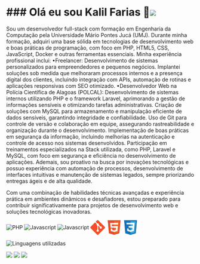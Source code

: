 <h1>### Olá eu sou Kalil Farias 👋<img src="https://media.giphy.com/media/hvRJCLFzcasrR4ia7z/giphy.gif" width="5%"> </h1> 

Sou um desenvolvedor full-stack com formação em Engenharia da Computação pela Universidade Mário Pontes Jucá (UMJ). Durante minha formação, adquiri uma base sólida em tecnologias de desenvolvimento web e boas práticas de programação, com foco em PHP, HTML5, CSS, JavaScript, Docker e outras ferramentas essenciais.
Minha experiência profissional inclui:
•Freelancer: Desenvolvimento de sistemas personalizados para empreendedores e pequenos negócios. Implantei soluções sob medida que melhoraram processos internos e a presença digital dos clientes, incluindo integração com APIs, automação de rotinas e aplicações responsivas com SEO otimizado.
•Desenvolvedor Web na Polícia Científica de Alagoas (POLCAL):
Desenvolvimento de sistemas internos utilizando PHP e o framework Laravel, aprimorando a gestão de informações sensíveis e otimizando tarefas administrativas.
Criação de soluções com MySQL para armazenamento e manipulação eficiente de dados sensíveis, garantindo integridade e confiabilidade.
Uso de Git para controle de versão e colaboração em equipe, assegurando rastreabilidade e organização durante o desenvolvimento.
Implementação de boas práticas em segurança da informação, incluindo melhorias na autenticação e controle de acesso nos sistemas desenvolvidos.
Participação em treinamentos especializados na Stack utilizada, como PHP, Laravel e MySQL, com foco em segurança e eficiência no desenvolvimento de aplicações. Ademais, sou proativo na busca por inovações tecnológicas e possuo experiência com automação de processos, desenvolvimento de interfaces intuitivas e manutenção de sistemas legados, sempre priorizando entregas ágeis e de alta qualidade.

Com uma combinação de habilidades técnicas avançadas e experiência prática em ambientes dinâmicos e desafiadores, estou preparado para contribuir significativamente para projetos de desenvolvimento web e soluções tecnológicas inovadoras.
<!-- <p align = left> Languages: </p> -->

<p><img align="center" alt="PHP" height="40" width="40" src="https://raw.githubusercontent.com/jmnote/z-icons/master/svg/php.svg">
<img align="center" alt="Javascript" height="40" width="40" src="https://raw.githubusercontent.com/jmnote/z-icons/master/svg/javascript.svg">
  <img align="center" alt="Javascript" height="40" width="40" src="https://raw.githubusercontent.com/jmnote/z-icons/master/svg/java.svg">
<img align="center" alt="Git" height="40" width="40" src="https://github.com/devicons/devicon/blob/master/icons/git/git-original.svg">
<img align="center" alt="HTML" height="40" width="40" src="https://raw.githubusercontent.com/devicons/devicon/master/icons/html5/html5-original.svg"> 
<img align="center" alt="CSS" height="40" width="40" src="https://raw.githubusercontent.com/devicons/devicon/master/icons/css3/css3-original.svg">
</p> 

![Linguagens utilizadas](https://github-readme-stats.vercel.app/api/top-langs/?username=KalilFarias&layout=compact&showicons=true&theme=transparent)

<a href="https://instagram.com/kalilfariass" target="blank"><img src="https://img.shields.io/badge/-Instagram-%23E4405F?style=for-the-badge&logo=instagram&logoColor=white" target="_blank"></a>
<a href = "mailto:kalilsandes42@gmail.com"><img src="https://img.shields.io/badge/-Gmail-%23333?style=for-the-badge&logo=gmail&logoColor=white" target="blank"></a>
<a href="https://www.linkedin.com/in/kalil-farias-a26805264/?originalSubdomain=br" target="blank"><img src="https://raw.githubusercontent.com/linnovate/root-me/master/src/images/icons/linkedin.ico" data-canonical-src="https://img.shields.io/badge/LinkedIn-0077B5?style=for-the-badge&amp;logo=linkedin&amp;logoColor=white" style="max-width: 100%;"></a>


